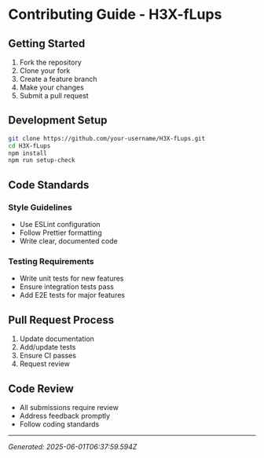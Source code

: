 # Contributing Guide - H3X-fLups

## Getting Started

1. Fork the repository
2. Clone your fork
3. Create a feature branch
4. Make your changes
5. Submit a pull request

## Development Setup

```bash
git clone https://github.com/your-username/H3X-fLups.git
cd H3X-fLups
npm install
npm run setup-check
```

## Code Standards

### Style Guidelines
- Use ESLint configuration
- Follow Prettier formatting
- Write clear, documented code

### Testing Requirements
- Write unit tests for new features
- Ensure integration tests pass
- Add E2E tests for major features

## Pull Request Process

1. Update documentation
2. Add/update tests
3. Ensure CI passes
4. Request review

## Code Review

- All submissions require review
- Address feedback promptly
- Follow coding standards

---

*Generated: 2025-06-01T06:37:59.594Z*
